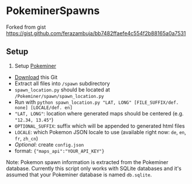 # PokeminerSpawns
Forked from gist https://gist.github.com/ferazambuja/bb7482ffaefe4c554f2b88165a0a7531

## Setup
1. Setup [Pokeminer](https://github.com/modrzew/pokeminer)
- [Download](https://github.com/Cy4n1d3/PokeminerSpawns/archive/master.zip) this Git
 - Extract all files into `/spawn` subdirectory
 - `spawn_location.py` should be located at `/Pokeminer/spawn/spawn_location.py`
- Run with `python spawn_location.py "LAT, LONG" [FILE_SUFFIX/def. none] [LOCALE/def. en]`
 - `"LAT, LONG"`: location where generated maps should be centered (e.g. `"12.34, 13.45"`)
 - `OPTIONAL_SUFFIX`: suffix which will be appended to generated html files
 - `LOCALE`: which Pokemon JSON locale to use (available right now: `de`, `en`, `fr`, `zh_cn`)
- *Optional*: create `config.json`
 - format: ``` {"maps_api":"YOUR_API_KEY"} ```
 
Note: Pokemon spawn information is extracted from the Pokeminer database.
Currently this script only works with SQLite databases and it's assumed that your Pokeminer database is named `db.sqlite`.
